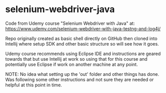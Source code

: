 # selenium-webdriver-java
Code from Udemy course "Selenium Webdriver with Java" at:
  https://www.udemy.com/selenium-webdriver-with-java-testng-and-log4j/

Repo originally created as basic shell directly on GitHub then cloned into Intellij where setup SDK and other basic
structure so will see how it goes.

Udemy course recommends using Eclipse IDE and instructions are geared towards that but use Intellij at work so using
that for this course and potentially use Eclipse if work on another machine at any point.

NOTE: No idea what setting up the 'out' folder and other things has done.  Was following some other instructions and not
sure they are needed or helpful at this point in time.


